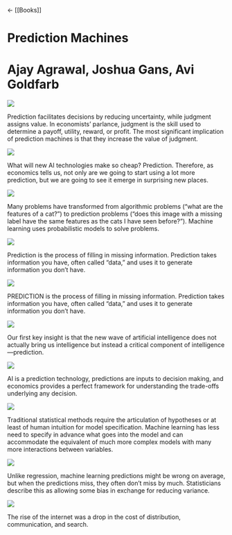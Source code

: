 ← [[Books]]



# Prediction Machines

# Ajay Agrawal, Joshua Gans, Avi Goldfarb

![](https://readwise-assets.s3.amazonaws.com/static/images/new_icons/chevron-down-alt-thin.a0ebfe57a28f.svg)

Prediction facilitates decisions by reducing uncertainty, while judgment assigns value. In economists’ parlance, judgment is the skill used to determine a payoff, utility, reward, or profit. The most significant implication of prediction machines is that they increase the value of judgment.

![](https://readwise-assets.s3.amazonaws.com/static/images/new_icons/chevron-down-alt-thin.a0ebfe57a28f.svg)

What will new AI technologies make so cheap? Prediction. Therefore, as economics tells us, not only are we going to start using a lot more prediction, but we are going to see it emerge in surprising new places.

![](https://readwise-assets.s3.amazonaws.com/static/images/new_icons/chevron-down-alt-thin.a0ebfe57a28f.svg)

Many problems have transformed from algorithmic problems (“what are the features of a cat?”) to prediction problems (“does this image with a missing label have the same features as the cats I have seen before?”). Machine learning uses probabilistic models to solve problems.

![](https://readwise-assets.s3.amazonaws.com/static/images/new_icons/chevron-down-alt-thin.a0ebfe57a28f.svg)

Prediction is the process of filling in missing information. Prediction takes information you have, often called “data,” and uses it to generate information you don’t have.

![](https://readwise-assets.s3.amazonaws.com/static/images/new_icons/chevron-down-alt-thin.a0ebfe57a28f.svg)

PREDICTION is the process of filling in missing information. Prediction takes information you have, often called “data,” and uses it to generate information you don’t have.

![](https://readwise-assets.s3.amazonaws.com/static/images/new_icons/chevron-down-alt-thin.a0ebfe57a28f.svg)

Our first key insight is that the new wave of artificial intelligence does not actually bring us intelligence but instead a critical component of intelligence—prediction.

![](https://readwise-assets.s3.amazonaws.com/static/images/new_icons/chevron-down-alt-thin.a0ebfe57a28f.svg)

AI is a prediction technology, predictions are inputs to decision making, and economics provides a perfect framework for understanding the trade-offs underlying any decision.

![](https://readwise-assets.s3.amazonaws.com/static/images/new_icons/chevron-down-alt-thin.a0ebfe57a28f.svg)

Traditional statistical methods require the articulation of hypotheses or at least of human intuition for model specification. Machine learning has less need to specify in advance what goes into the model and can accommodate the equivalent of much more complex models with many more interactions between variables.

![](https://readwise-assets.s3.amazonaws.com/static/images/new_icons/chevron-down-alt-thin.a0ebfe57a28f.svg)

Unlike regression, machine learning predictions might be wrong on average, but when the predictions miss, they often don’t miss by much. Statisticians describe this as allowing some bias in exchange for reducing variance.

![](https://readwise-assets.s3.amazonaws.com/static/images/new_icons/chevron-down-alt-thin.a0ebfe57a28f.svg)

The rise of the internet was a drop in the cost of distribution, communication, and search.